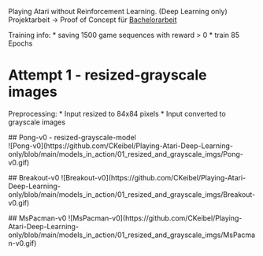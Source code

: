 Playing Atari without Reinforcement Learning. (Deep Learning only) <br>
Projektarbeit -> Proof of Concept für [Bachelorarbeit](https://github.com/CKeibel/Deep_Reinforcement_Learning)
<p>
Training info:
* saving 1500 game sequences with reward > 0
* train 85 Epochs
</p>


# Attempt 1 - resized-grayscale images
<p>
Preprocessing:
* Input resized to 84x84 pixels
* Input converted to grayscale images
</p>

<p>
## Pong-v0 - resized-grayscale-model <br>
![Pong-v0](https://github.com/CKeibel/Playing-Atari-Deep-Learning-only/blob/main/models_in_action/01_resized_and_grayscale_imgs/Pong-v0.gif)
</p>

<p>
## Breakout-v0
![Breakout-v0](https://github.com/CKeibel/Playing-Atari-Deep-Learning-only/blob/main/models_in_action/01_resized_and_grayscale_imgs/Breakout-v0.gif)
</p>

<p>
## MsPacman-v0
![MsPacman-v0](https://github.com/CKeibel/Playing-Atari-Deep-Learning-only/blob/main/models_in_action/01_resized_and_grayscale_imgs/MsPacman-v0.gif)

  

